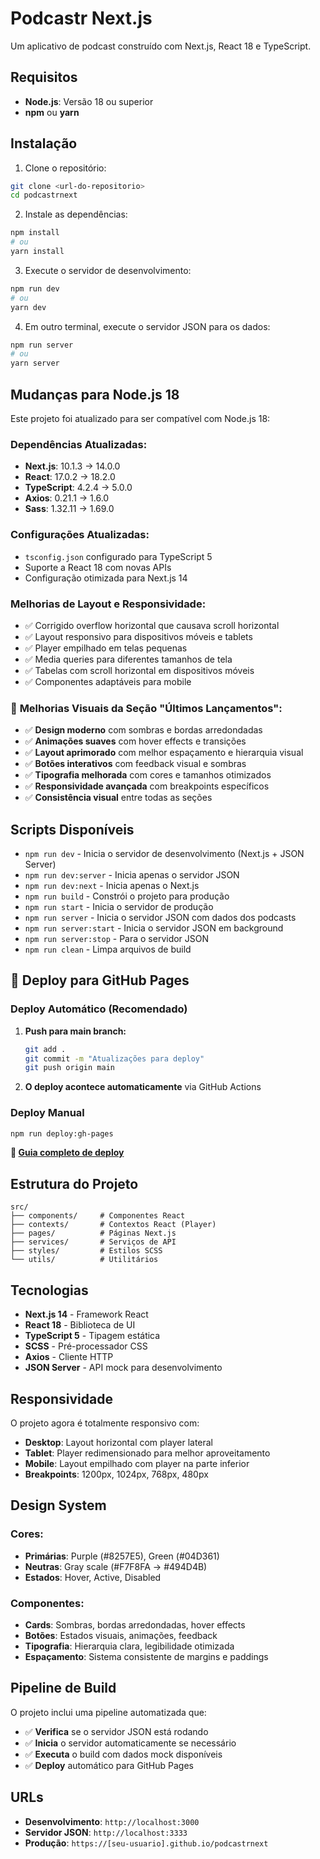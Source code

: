 # Podcastr Next.js

Um aplicativo de podcast construído com Next.js, React 18 e TypeScript.

## Requisitos

- **Node.js**: Versão 18 ou superior
- **npm** ou **yarn**

## Instalação

1. Clone o repositório:
```bash
git clone <url-do-repositorio>
cd podcastrnext
```

2. Instale as dependências:
```bash
npm install
# ou
yarn install
```

3. Execute o servidor de desenvolvimento:
```bash
npm run dev
# ou
yarn dev
```

4. Em outro terminal, execute o servidor JSON para os dados:
```bash
npm run server
# ou
yarn server
```

## Mudanças para Node.js 18

Este projeto foi atualizado para ser compatível com Node.js 18:

### Dependências Atualizadas:
- **Next.js**: 10.1.3 → 14.0.0
- **React**: 17.0.2 → 18.2.0
- **TypeScript**: 4.2.4 → 5.0.0
- **Axios**: 0.21.1 → 1.6.0
- **Sass**: 1.32.11 → 1.69.0

### Configurações Atualizadas:
- `tsconfig.json` configurado para TypeScript 5
- Suporte a React 18 com novas APIs
- Configuração otimizada para Next.js 14

### Melhorias de Layout e Responsividade:
- ✅ Corrigido overflow horizontal que causava scroll horizontal
- ✅ Layout responsivo para dispositivos móveis e tablets
- ✅ Player empilhado em telas pequenas
- ✅ Media queries para diferentes tamanhos de tela
- ✅ Tabelas com scroll horizontal em dispositivos móveis
- ✅ Componentes adaptáveis para mobile

### 🎨 **Melhorias Visuais da Seção "Últimos Lançamentos":**
- ✅ **Design moderno** com sombras e bordas arredondadas
- ✅ **Animações suaves** com hover effects e transições
- ✅ **Layout aprimorado** com melhor espaçamento e hierarquia visual
- ✅ **Botões interativos** com feedback visual e sombras
- ✅ **Tipografia melhorada** com cores e tamanhos otimizados
- ✅ **Responsividade avançada** com breakpoints específicos
- ✅ **Consistência visual** entre todas as seções

## Scripts Disponíveis

- `npm run dev` - Inicia o servidor de desenvolvimento (Next.js + JSON Server)
- `npm run dev:server` - Inicia apenas o servidor JSON
- `npm run dev:next` - Inicia apenas o Next.js
- `npm run build` - Constrói o projeto para produção
- `npm run start` - Inicia o servidor de produção
- `npm run server` - Inicia o servidor JSON com dados dos podcasts
- `npm run server:start` - Inicia o servidor JSON em background
- `npm run server:stop` - Para o servidor JSON
- `npm run clean` - Limpa arquivos de build

## 🚀 Deploy para GitHub Pages

### Deploy Automático (Recomendado)
1. **Push para main branch:**
   ```bash
   git add .
   git commit -m "Atualizações para deploy"
   git push origin main
   ```

2. **O deploy acontece automaticamente** via GitHub Actions

### Deploy Manual
```bash
npm run deploy:gh-pages
```

**📖 [Guia completo de deploy](DEPLOY.md)**

## Estrutura do Projeto

```
src/
├── components/     # Componentes React
├── contexts/       # Contextos React (Player)
├── pages/          # Páginas Next.js
├── services/       # Serviços de API
├── styles/         # Estilos SCSS
└── utils/          # Utilitários
```

## Tecnologias

- **Next.js 14** - Framework React
- **React 18** - Biblioteca de UI
- **TypeScript 5** - Tipagem estática
- **SCSS** - Pré-processador CSS
- **Axios** - Cliente HTTP
- **JSON Server** - API mock para desenvolvimento

## Responsividade

O projeto agora é totalmente responsivo com:
- **Desktop**: Layout horizontal com player lateral
- **Tablet**: Player redimensionado para melhor aproveitamento
- **Mobile**: Layout empilhado com player na parte inferior
- **Breakpoints**: 1200px, 1024px, 768px, 480px

## Design System

### Cores:
- **Primárias**: Purple (#8257E5), Green (#04D361)
- **Neutras**: Gray scale (#F7F8FA → #494D4B)
- **Estados**: Hover, Active, Disabled

### Componentes:
- **Cards**: Sombras, bordas arredondadas, hover effects
- **Botões**: Estados visuais, animações, feedback
- **Tipografia**: Hierarquia clara, legibilidade otimizada
- **Espaçamento**: Sistema consistente de margins e paddings

## Pipeline de Build

O projeto inclui uma pipeline automatizada que:
- ✅ **Verifica** se o servidor JSON está rodando
- ✅ **Inicia** o servidor automaticamente se necessário
- ✅ **Executa** o build com dados mock disponíveis
- ✅ **Deploy** automático para GitHub Pages

## URLs

- **Desenvolvimento**: `http://localhost:3000`
- **Servidor JSON**: `http://localhost:3333`
- **Produção**: `https://[seu-usuario].github.io/podcastrnext`
